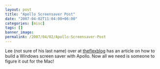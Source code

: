 ```yaml
---
layout: post
title: "Apollo Screensaver Post"
date: "2007-04-02T11:04:00+06:00"
categories: [misc]
tags: []
banner_image: 
permalink: /2007/04/02/Apollo-Screensaver-Post
---
```


Lee (not sure of his last name) over at <a href="http://theflexblog.com">theflexblog</a> has an article on how to build a <ah ref="http://theflexblog.com/?p=23">Windows screen saver</a> with Apollo. Now all we need is someone to figure it out for the Mac!
